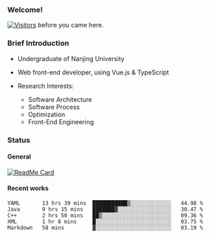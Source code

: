 ### Welcome!

[![Visitors](https://visitor-badge.laobi.icu/badge?page_id=HermitSun.HermitSun)]() before you came here.

### Brief Introduction

- Undergraduate of Nanjing University

- Web front-end developer, using Vue.js & TypeScript

- Research Interests: 
  - Software Architecture
  - Software Process
  - Optimization
  - Front-End Engineering

### Status

#### General

[![ReadMe Card](https://github-readme-stats.hermitsun.vercel.app/api?username=HermitSun&count_private=true&show_icons=true)]()

#### Recent works

<!--START_SECTION:waka-->
```text
YAML       13 hrs 39 mins  ███████████▒░░░░░░░░░░░░░   44.98 % 
Java       9 hrs 15 mins   ███████▓░░░░░░░░░░░░░░░░░   30.47 % 
C++        2 hrs 50 mins   ██▒░░░░░░░░░░░░░░░░░░░░░░   09.36 % 
XML        1 hr 8 mins     █░░░░░░░░░░░░░░░░░░░░░░░░   03.75 % 
Markdown   58 mins         ▓░░░░░░░░░░░░░░░░░░░░░░░░   03.19 % 
```
<!--END_SECTION:waka-->
